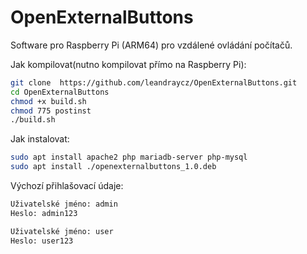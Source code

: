 # OpenExternalButtons
Software pro Raspberry Pi (ARM64) pro vzdálené ovládání počítačů.

Jak kompilovat(nutno kompilovat přímo na Raspberry Pi):
```sh
git clone  https://github.com/leandraycz/OpenExternalButtons.git
cd OpenExternalButtons
chmod +x build.sh
chmod 775 postinst
./build.sh
```

Jak instalovat:
```sh
sudo apt install apache2 php mariadb-server php-mysql
sudo apt install ./openexternalbuttons_1.0.deb
```

Výchozí přihlašovací údaje:
```txt
Uživatelské jméno: admin 
Heslo: admin123

Uživatelské jméno: user
Heslo: user123
```
